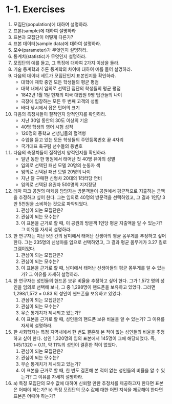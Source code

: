 # 1-1. Exercises

1. 모집단\(population\)에 대하여 설명하라.
2. 표본\(sample\)에 대하여 설명하라
3. 표본과 모집단이 어떻게 다른가?
4. 표본 데이터\(sample data\)에 대하여 설명하라.
5. 모수\(parameter\)가 무엇인지 설명하라.
6. 통계치\(statistic\)가 무엇인지 설명하라.
7. 모집단의 예를 들고, 그 특징에 대하여 2가지 이상을 들라.
8. 기술 통계학과 추론 통계학의 차이에 대하여 예를 들어 설명하라.
9. 다음의 데이터 세트가 모집단인지 표본인지를 확인하라.
   * 대학에 재학 중인 모든 학생들의 평균 평점
   * 대학 내에서 임의로 선택된 집단의 학생들의 평균 평점
   * 1842년 1월 1일 현재의 미국 대법원 9명 법관들의 나이
   * 극장에 입장하는 모든 두 번째 고객의 성별
   * 바다 낚시에서 잡은 민어의 크기
10. 다음의 측정치들이 질적인지 양적인지를 확인하라.
    * 지난 30일 동안의 30도 이상의 기온
    * 40명 학생의 영어 시험 성적
    * 120명의 중학교 선생님들의 혈액형
    * 수업을 듣고 있는 모든 학생들의 주민등록번호 끝 4자리
    * 국가대표 축구팀 선수들의 등번호
11. 다음의 측정치들이 질적인지 양적인지를 확인하라.
    * 일년 동안 한 병원에서 태어난 첫 40명 유아의 성별
    * 임의로 선택된 패션 모델 20명의 눈동자 색
    * 임의로 선택된 패션 모델 20명의 나이
    * 지난 달 구매한 신형차 20대의 1리터당 연비
    * 임의로 선택된 유권자 500명의 지지정당
12. 테마 파크 공원의 마케팅 담당자는 방문객들이 공원에서 평균적으로 지출하는 금액을 추정하고 싶어 한다. 그는 임의로 40명의 방문객을 선택하였고, 그 결과 1인당 3만 5천원을 소비하는 것으로 파악되었다.
    1. 관심이 되는 모집단은?
    2. 관심이 되는 모수는?
    3. 이 표본을 근거로 할 때, 이 공원의 방문객 1인당 평균 지출액을 알 수 있는가? 그 이유를 자세히 설명하라.
13. 한 연구자는 지난 5년 간의 남미에서 태어난 신생아의 평균 몸무게를 추정하고 싶어 한다. 그는 235명의 신생아를 임으로 선택하였고, 그 결과 평균 몸무게가 3.27 킬로그램이었다.
    1. 관심이 되는 모집단은?
    2. 관심이 되는 모수는?
    3. 이 표본을 근거로 할 때, 남미에서 태어난 신생아들의 평균 몸무게를 알 수 있는가? 그 이유를 자세히 설명하라.
14. 한 연구자는 성인들의 핸드폰 보유 비율을 추정하고 싶어 한다. 그가 1,572 명의 성인을 임의로 선택해 보니, 그 중 1,298명이 핸드폰을 보유하고 있었다. 그러면 1,298/1,572 = 0.83 의 성인이 핸드폰을 보유하고 있었다.
    1. 관심이 되는 모집단은?
    2. 관심이 되는 모수는?
    3. 무슨 통계치가 제시되고 있는가?
    4. 이 표본을 근거로 할 때, 성인들의 핸드폰 보유 비율을 알 수 있는가? 그 이유를 자세히 설명하라.
15. 한 사회학자는 특정 지역내에서 한 번도 결혼해 본 적이 없는 성인들의 비율을 추정하고 싶어 한다. 성인 1,320명의 임의 표본에서 145명이 그에 해당되었다. 즉, 145/1320 = 0.11, 약 11%의 성인이 결혼한 적이 없었다.
    1. 관심이 되는 모집단은?
    2. 관심이 되는 모수는?
    3. 무슨 통계치가 제시되고 있는가?
    4. 이 표본을 근거로 할 때, 한 번도 결혼해 본 적이 없는 성인들의 비율을 알 수 있는가? 그 이유를 자세히 설명하라.
16. a\) 특정 모집단의 모수 값에 대하여 신뢰할 만한 추정치를 제공하고자 한다면 표본은 어때야 하는가? b\) 특정 모집단의 모수 값에 대한 어떤 지식을 제공해야 한다면 표본은 어때야 하는가?



